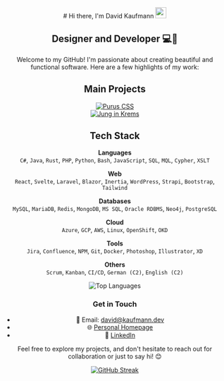 <div align="center">
# Hi there, I'm David Kaufmann <img src="https://media.giphy.com/media/hvRJCLFzcasrR4ia7z/giphy.gif" width="25px">

## Designer and Developer 💻🎨

Welcome to my GitHub! I'm passionate about creating beautiful and functional software. Here are a few highlights of my work:

## Main Projects

[![Purus CSS](https://github-readme-stats.vercel.app/api/pin/?username=kaufmann-dev&repo=PurusCss&theme=dark)](https://github.com/kaufmann-dev/PurusCss)<br>
[![Jung in Krems](https://github-readme-stats.vercel.app/api/pin/?username=kaufmann-dev&repo=JungInKrems&theme=dark)](https://github.com/kaufmann-dev/JungInKrems)



## Tech Stack

**Languages**<br>
`C#`, `Java`, `Rust`, `PHP`, `Python`, `Bash`, `JavaScript`, `SQL`, `MQL`, `Cypher`, `XSLT`

**Web**<br>
`React`, `Svelte`, `Laravel`, `Blazor`, `Inertia`, `WordPress`, `Strapi`, `Bootstrap`, `Tailwind`

**Databases**<br>
`MySQL`, `MariaDB`, `Redis`, `MongoDB`, `MS SQL`, `Oracle RDBMS`, `Neo4j`, `PostgreSQL`

**Cloud**<br>
`Azure`, `GCP`, `AWS`, `Linux`, `OpenShift`, `OKD`

**Tools**<br>
`Jira`, `Confluence`, `NPM`, `Git`, `Docker`, `Photoshop`, `Illustrator`, `XD`

**Others**<br>
`Scrum`, `Kanban`, `CI/CD`, `German (C2)`, `English (C2)`






![Top Languages](https://github-readme-stats.vercel.app/api/top-langs/?username=kaufmann-dev&layout=compact&theme=dark)

### Get in Touch

- 📧 Email: [david@kaufmann.dev](mailto:david@kaufmann.dev)
- 🌐 [Personal Homepage](https://david.kaufman.dev)
- 💼 [LinkedIn](https://www.linkedin.com/in/david-kaufmann-dev)

Feel free to explore my projects, and don't hesitate to reach out for collaboration or just to say hi! 😊

[![GitHub Streak](https://streak-stats.demolab.com?user=kaufmann-dev&theme=transparent&hide_border=true&date_format=j%20M%5B%20Y%5D)](https://git.io/streak-stats)
</div>
